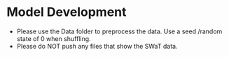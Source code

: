 # Model Development
* Please use the Data folder to preprocess the data. Use a seed /random state of 0 when shuffling.  
* Please do NOT push any files that show the SWaT data.
